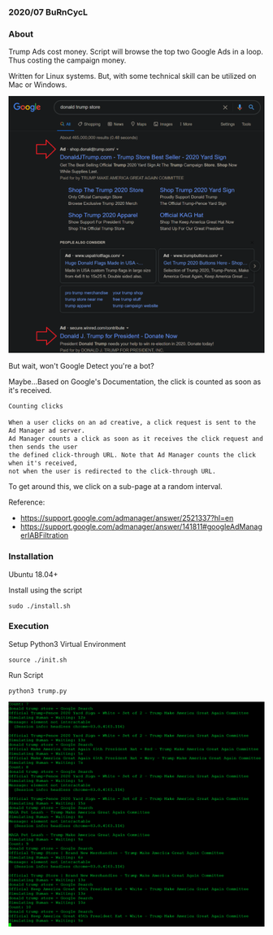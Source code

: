### 2020/07 BuRnCycL

### About

Trump Ads cost money. Script will browse the top two Google Ads in a loop. Thus costing the campaign money.

Written for Linux systems. But, with some technical skill can be utilized on Mac or Windows.

![Google Ads](google_ads.png)


But wait, won't Google Detect you're a bot?

Maybe...Based on Google's Documentation, the click is counted as soon as it's received.

```
Counting clicks

When a user clicks on an ad creative, a click request is sent to the Ad Manager ad server. 
Ad Manager counts a click as soon as it receives the click request and then sends the user 
the defined click-through URL. Note that Ad Manager counts the click when it's received, 
not when the user is redirected to the click-through URL.
```

To get around this, we click on a sub-page at a random interval. 

Reference: 
- https://support.google.com/admanager/answer/2521337?hl=en 
- https://support.google.com/admanager/answer/141811#googleAdManagerIABFiltration

### Installation
Ubuntu 18.04+

Install using the script
```
sudo ./install.sh
```

### Execution 

Setup Python3 Virtual Environment
```
source ./init.sh
```

Run Script
```
python3 trump.py
```

![Example Output](output.png)
